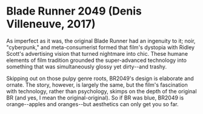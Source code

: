 # Blade Runner 2049 (Denis Villeneuve, 2017)
As imperfect as it was, the original Blade Runner had an ingenuity to it; noir, "cyberpunk," and meta-consumerist formed that film's dystopia with Ridley Scott's advertising vision that turned nightmare into chic. These humane elements of film tradition grounded the super-advanced technology into something that was simultaneously glossy yet dirty--and trashy.

Skipping out on those pulpy genre roots, BR2049's design is elaborate and ornate. The story, however, is largely the same, but the film's fascination with technology, rather than psychology, skimps on the depth of the original BR (and yes, I mean the original-original). So if BR was blue, BR2049 is orange--apples and oranges--but aesthetics can only get you so far.